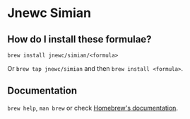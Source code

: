 # Jnewc Simian

## How do I install these formulae?

`brew install jnewc/simian/<formula>`

Or `brew tap jnewc/simian` and then `brew install <formula>`.

## Documentation

`brew help`, `man brew` or check [Homebrew's documentation](https://docs.brew.sh).

